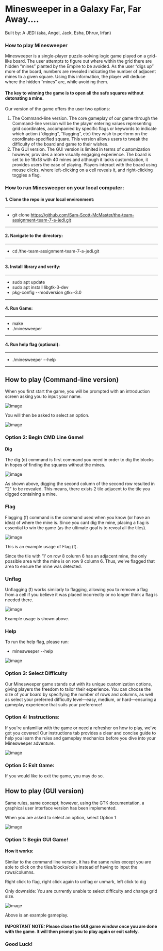 # Minesweeper in a Galaxy Far, Far Away....
Built by: A JEDI (aka, Angel, Jack, Esha, Dhruv, Irfan)

### How to play Minesweeper 

Minesweeper is a single-player puzzle-solving logic game played on a grid-like board. The user attempts to figure out where within the grid there are hidden “mines” planted by the Empire to be avoided. As the user “digs up” more of the board, numbers are revealed indicating the number of adjacent mines to a given square. Using this information, the player will deduce where the hidden “mines” are, while avoiding them. 

#### The key to winning the game is to open all the safe squares without detonating a mine. 

Our version of the game offers the user two options:

1. The Command-line version. The core gameplay of our game through the Command-line version will be the player entering values representing grid coordinates, accompanied by specific flags or keywords to indicate which action (“digging”, “flagging”, etc) they wish to perform on the coordinate-specified square. This version allows users to tweak the difficulty of the board and game to their wishes.
2. The GUI version. The GUI version is limited in terms of customization however, provides a more visually engaging experience. The board is set to be 18x18 with 40 mines and although it lacks customization, it provides users the ease of playing. Players interact with the board using mouse clicks, where left-clicking on a cell reveals it, and right-clicking toggles a flag.

### How to run Minesweeper on your local computer: 

#### 1. Clone the repo in your local environment:  
----------------------------------------------------------------------
- git clone https://github.com/Sam-Scott-McMaster/the-team-assignment-team-7-a-jedi.git  
----------------------------------------------------------------------

#### 2. Navigate to the directory:  
----------------------------------------------------------------------
- cd /the-team-assignment-team-7-a-jedi.git
-----------------------------------------------------------------------

#### 3. Install library and verify: 
----------------------------------------------------------------------
-  sudo apt update
-  sudo apt install libgtk-3-dev
-  pkg-config --modversion gtk+-3.0
----------------------------------------------------------------

#### 4. Run Game: 
----------------------------------------------------------------
- make
- ./minesweeper
---------------------------------------------------------------

#### 4. Run help flag (optional): 
----------------------------------------------------------------
- ./minesweeper --help
----------------------------------------------------------------

## How to play (Command-line version)

When you first start the game, you will be prompted with an introduction screen asking you to input your name. 

![image](https://github.com/user-attachments/assets/9e7bad4f-3781-4901-a1f6-725b652ba8af)

You will then be asked to select an option.

![image](https://github.com/user-attachments/assets/6ae5bc16-e5eb-44af-b2eb-2e2917bb1db4)

### Option 2: Begin CMD Line Game!

#### Dig

The dig (d) command is first command you need in order to dig the blocks in hopes of finding the squares without the mines. 

![image](https://github.com/user-attachments/assets/c0608c97-bb63-4b4f-b558-293425af45b6)

As shown above, digging the second column of the second row resulted in "2" to be revealed. This means, there exists 2 tile adjacent to the tile you digged containing a mine. 

### Flag

Flagging (f) command is the command used when you know (or have an idea) of where the mine is. Since you cant dig the mine, placing a flag is essential to win the game (as the ultimate goal is to reveal all the tiles).

![image](https://github.com/user-attachments/assets/e779d622-f9a4-4075-a56f-3e0f435a76d1)

This is an example usage of Flag (f).

Since the tile with '1' on row 8 column 6 has an adjacent mine, the only possible area with the mine is on row 9 column 6. Thus, we've flagged that area to ensure the mine was detected. 

### Unflag

Unflagging (f) works similarly to flagging, allowing you to remove a flag from a cell if you believe it was placed incorrectly or no longer think a flag is needed there.

![image](https://github.com/user-attachments/assets/29a693dd-14e7-4cbc-b3c1-ea71a82d9fdc)

Example usage is shown above.

### Help

To run the help flag, please run:
- minesweeper --help

![image](https://github.com/user-attachments/assets/5c029dc2-3a48-4b12-aa56-b87998e5fb58)


### Option 3: Select Difficulty

Our Minesweeper game stands out with its unique customization options, giving players the freedom to tailor their experience. You can choose the size of your board by specifying the number of rows and columns, as well as select your preferred difficulty level—easy, medium, or hard—ensuring a gameplay experience that suits your preference!

### Option 4: Instructions:

If you're unfamiliar with the game or need a refresher on how to play, we've got you covered! Our instructions tab provides a clear and concise guide to help you learn the rules and gameplay mechanics before you dive into your Minesweeper adventure.

![image](https://github.com/user-attachments/assets/1b397def-a977-4db4-96bd-b8035851b651)

### Option 5: Exit Game:

If you would like to exit the game, you may do so.

## How to play (GUI version)

Same rules, same concept; however, using the GTK documentation, a graphical user interface version has been implemented.

When you are asked to select an option, select Option 1

![image](https://github.com/user-attachments/assets/6ae5bc16-e5eb-44af-b2eb-2e2917bb1db4)

### Option 1: Begin GUI Game!

#### How it works:

Similar to the command line version, it has the same rules except you are able to click on the tiles/blocks/cells instead of having to input the rows/columns. 

Right click to flag, right click again to unflag or unmark, left click to dig

Only downside: You are currently unable to select difficulty and change grid size.

![image](https://github.com/user-attachments/assets/8553d873-de9e-4155-8bd4-efda5d81a5b8)

Above is an example gameplay.

#### IMPORTANT NOTE: Please close the GUI game window once you are done with the game. It will then prompt you to play again or exit safely. 

### Good Luck!
